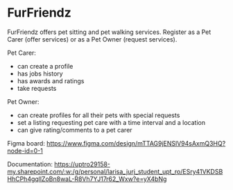 # FurFriendz

FurFriendz offers pet sitting and pet walking services. 
Register as a Pet Carer (offer services) or as a Pet Owner (request services).

Pet Carer:
- can create a profile
- has jobs history
- has awards and ratings
- take requests

Pet Owner:
- can create profiles for all their pets with special requests
- set a listing requesting pet care with a time interval and a location
- can give rating/comments to a pet carer

Figma board:
https://www.figma.com/design/mTTAG9jENSlV94sAxmQ3HQ?node-id=0-1

Documentation:
https://uptro29158-my.sharepoint.com/:w:/g/personal/larisa_jurj_student_upt_ro/ESry41VKDSBHhCPh4gqllZoBn8waL-R8Vh7YJ17r62_Wxw?e=yX4bNg
